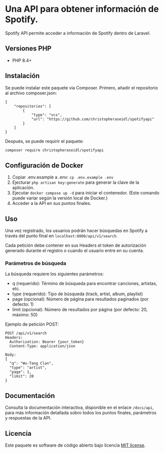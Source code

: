 # Una API para obtener información de Spotify.

Spotify API permite acceder a información de Spotify dentro de Laravel.

## Versiones PHP

- PHP 8.4+

## Instalación

Se puede instalar este paquete via Composer. Primero, añadir el repositorio al archivo composer.json:
```
{
    "repositories": [
        {
            "type": "vcs",
            "url": "https://github.com/christopheraseidl/spotifyapi"
        }
    ]
}
```

Después, se puede requirir el paquete:
```bash
composer require christopheraseidl/spotifyapi
```

## Configuración de Docker

1. Copiar .env.example a .env: `cp .env.example .env`
2. Ejecturar `php artisan key:generate` para generar la clave de la aplicación.
3. Ejecutar `docker compose up -d` para iniciar el contenedor. (Este comando puede variar según la versión local de Docker.)
4. Acceder a la API en sus puntos finales.

## Uso

Una vez registrado, los usuarios podrán hacer búsquedas en Spotify a través del punto final en `localhost:8000/api/v1/search`.

Cada petición debe contener en sus Headers el token de autorización generado durante el registro o cuando el usuario entre en su cuenta.

### Parámetros de búsqueda

La búsqueda requiere los siguientes parámetros:

- q (requerido): Término de búsqueda para encontrar canciones, artistas, etc.
- type (requerido): Tipo de búsqueda (track, artist, album, playlist)
- page (opcional): Número de página para resultados paginados (por defecto: 1)
- limit (opcional): Número de resultados por página (por defecto: 20, máximo: 50)

Ejemplo de petición POST:
```
POST /api/v1/search
Headers:
  Authorization: Bearer {your_token}
  Content-Type: application/json

Body:
{
  "q": "Wu-Tang Clan",
  "type": "artist",
  "page": 1,
  "limit": 20
}
```

## Documentación

Consulta la documentación interactiva, disponible en el enlace `/docs/api`, para más información detallada sobro todos los puntos finales, parámetros y respuestas de la API.

## Licencia

Este paquete es software de código abierto bajo licencia [MIT license](https://opensource.org/licenses/MIT).
